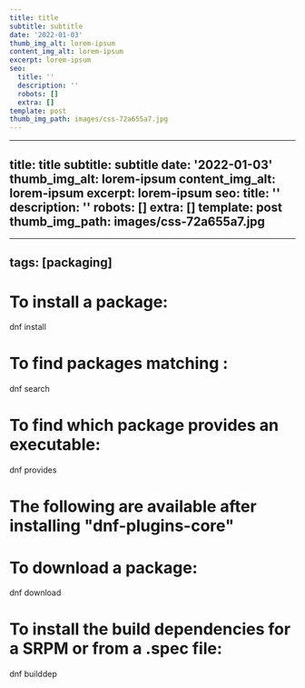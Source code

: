 ```yaml
---
title: title
subtitle: subtitle
date: '2022-01-03'
thumb_img_alt: lorem-ipsum
content_img_alt: lorem-ipsum
excerpt: lorem-ipsum
seo:
  title: ''
  description: ''
  robots: []
  extra: []
template: post
thumb_img_path: images/css-72a655a7.jpg
---
```

---
title: title
subtitle: subtitle
date: '2022-01-03'
thumb_img_alt: lorem-ipsum
content_img_alt: lorem-ipsum
excerpt: lorem-ipsum
seo:
  title: ''
  description: ''
  robots: []
  extra: []
template: post
thumb_img_path: images/css-72a655a7.jpg
---
---
tags: [packaging]
---

# To install a package:

dnf install <package>

# To find packages matching <phrase>:

dnf search <phrase>

# To find which package provides an executable:

dnf provides <executable>

# The following are available after installing "dnf-plugins-core"

# To download a package:

dnf download <package>

# To install the build dependencies for a SRPM or from a .spec file:

dnf builddep <file>
